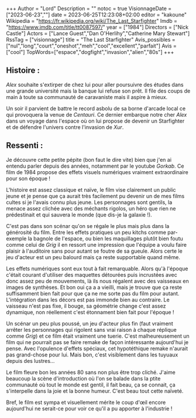 +++
Author = "Lord"
Description = ""
notoc = true
VisionnageDate = ["2023-06-23",""]
date = 2023-06-25T12:23:08+02:00
editor = "kakoune"
Wikipedia = "https://fr.wikipedia.org/wiki/The_Last_Starfighter"
Imdb = "https://www.imdb.com/title/tt0087597/"
year = ["1984"]
Directors = ["Nick Castle"]
Actors = ["Lance Guest","Dan O'Herlihy","Catherine Mary Stewart"]
RssTag = ["visionnage"]
title = "The Last Starfighter"
Avis_possibles = ["nul","long","court","oneshot","meh","cool","excellent","parfait"]
Avis = ["cool"]
TopWords=["espace","dogfight","invasion","alien","80s"]
+++
## Histoire :
*Alex* souhaite s'extirper de chez lui pour aller poursuivre des études dans une grande université mais la banque lui refuse son prêt.
Il file des coups de main à toute sa communauté de caravaniste mais il aspire à mieux.

Un soir il parvient de battre le record asbolu de sa borne d'arcade local ce qui provoquera la venue de *Centauri*.
Ce dernier embarque notre cher *Alex* dans un voyage dans l'espace où on lui propose de devenir un Starfighter et de défendre l'univers contre l'invasion de *Xur*.

## Ressenti :
Je découvre cette petite pépite (bon faut le dire vite) bien que j'en ai entendu parler depuis des années, notamment par le youtube *Gorkab*.
Ce film de 1984 propose des effets visuels numériques vraiment extraordinaire pour son époque !

L'histoire est assez classique et naïve, le film vise clairement un public jeune et je pense que ça aurait très facilement pu devenir un de mes films cultes si je l'avais connu plus jeune.
Les personnages sont gentils, la menace assez clichée avec des méchants rigolos, un héro que rien ne prédestinait et qui sauvera le monde (que dis-je la galaxie !).

C'est pas dans son scénar qu'on se régale le plus mais plus dans la générosité du film.
Entre les effets pratiques un peu kitchs comme par-exemple la bagnole de l'espace, ou bien les maquillages plutôt bien foutu comme celui de *Grig* il en ressort une impression que l'équipe a voulu faire plaisir à l'auditoire sans pour autant se foutre de sa gueule.
Alors certe le jeu d'acteur est un peu balourd mais ça reste supportable quand même.

Les effets numériques sont eux tout à fait remarquable.
Alors qu'à l'époque c'était courant d'utiliser des maquettes détourées puis incrustées avec donc assez peu de mouvements, là ils nous régalent avec des vaisseaux en images de synthèses.
Et bon oui ça a a vieilli, mais je trouve que ça reste suffisamment bien fait pour que ça ne me sorte pas du film pour autant.
L'intégration dans les décors est pas immonde bien au contraire.
Le vaisseau n'est pas fixe, il bouge, sa géométrie change  c'est assez dynamique, non réellement c'est étonnament bien fait pour l'époque !

Un scénar un peu plus poussé, un jeu d'acteur plus fin (faut vraiment arrêter les personnages qui rigolent sans vrai raison à chaque réplique comme *Grig*) et ce film était vraiment une tuerie.
C'est malheureusement un film qui ne pourrait pas se faire remake de façon intéressante aujourd'hui je pense.
Avec l'opulence d'effets spéciaux, cet hypotéthique remake n'aurait pas grand-chose pour lui.
Mais bon, c'est visiblement dans les tuyuaux depuis des lustres…

Le film fleure bon les années 80 sans non plus être trop cliché.
J'aime beaucoup la scène d'introduction où l'on se balade dans la ptite communauté où tout le monde est gentil, il fait beau, ça se connait, ça s'interpelle dans la joie et la bonne humeur.
C'est beau tout cette naïveté.

Bref, le film est sympa et visuellement mérite le coup d'œil encore aujourd'hui ne serait-ce pour voir ce qu'il a pu apporter à l'industrie !
